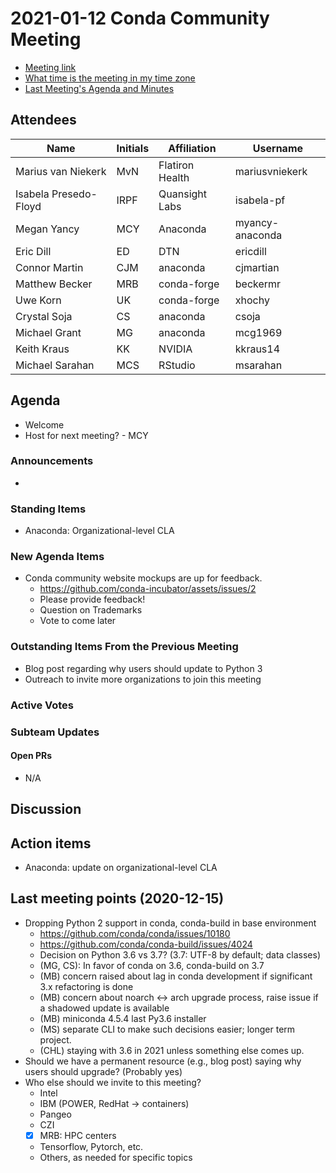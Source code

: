 # 2021-01-12 Conda Community Meeting

* [Meeting link](https://meet.google.com/owq-kbca-abk)
* [What time is the meeting in my time zone](https://arewemeetingyet.com/Chicago/2020-12-01/09:00/b/Conda%20community%20meeting)
* [Last Meeting's Agenda and Minutes](https://github.com/conda-incubator/governance/tree/master/meetings)

## Attendees

| Name | Initials | Affiliation | Username |
| ---- | -------- |------------ | -------- |
| Marius van Niekerk    | MvN         | Flatiron Health        | mariusvniekerk              |
|Isabela Presedo-Floyd      | IRPF         | Quansight Labs            | isabela-pf         |
| Megan Yancy     | MCY         | Anaconda            | myancy-anaconda         |
| Eric Dill | ED | DTN | ericdill |
| Connor Martin | CJM | anaconda | cjmartian |
| Matthew Becker     | MRB         |  conda-forge           |  beckermr        |
| Uwe Korn | UK | conda-forge   | xhochy |
| Crystal Soja | CS | anaconda | csoja |
| Michael Grant | MG | anaconda | mcg1969 |
| Keith Kraus | KK | NVIDIA | kkraus14 |
| Michael Sarahan | MCS | RStudio | msarahan |


## Agenda

* Welcome
* Host for next meeting? - MCY

### Announcements
*

### Standing Items
* Anaconda: Organizational-level CLA

### New Agenda Items
* Conda community website mockups are up for feedback.
    * https://github.com/conda-incubator/assets/issues/2
    * Please provide feedback!
    * Question on Trademarks
    * Vote to come later

### Outstanding Items From the Previous Meeting

* Blog post regarding why users should update to Python 3
* Outreach to invite more organizations to join this meeting

### Active Votes


### Subteam Updates


#### Open PRs

* N/A

## Discussion

## Action items
* Anaconda: update on organizational-level CLA
## Last meeting points (2020-12-15)

* Dropping Python 2 support in conda, conda-build in base environment
    * https://github.com/conda/conda/issues/10180
    * https://github.com/conda/conda-build/issues/4024
    * Decision on Python 3.6 vs 3.7? (3.7: UTF-8 by default; data classes)
    * (MG, CS): In favor of conda on 3.6, conda-build on 3.7
    * (MB) concern raised about lag in conda development if significant 3.x refactoring is done
    * (MB) concern about noarch <-> arch upgrade process, raise issue if a shadowed update is available
    * (MB) miniconda 4.5.4 last Py3.6 installer
    * (MS) separate CLI to make such decisions easier; longer term project.
    * (CHL) staying with 3.6 in 2021 unless something else comes up.
* Should we have a permanent resource (e.g., blog post) saying why users should upgrade? (Probably yes)
* Who else should we invite to this meeting?
    * Intel
    * IBM (POWER, RedHat -> containers)
    * Pangeo
    * CZI
    * [x] MRB: HPC centers
    * Tensorflow, Pytorch, etc.
    * Others, as needed for specific topics

